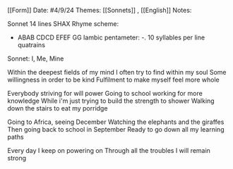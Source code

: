 [[Form]]
Date: #4/9/24
Themes: [[Sonnets]] , [[English]]
Notes:

Sonnet
14 lines
SHAX Rhyme scheme:
- ABAB CDCD EFEF GG
Iambic pentameter: -.
10 syllables per line
quatrains

Sonnet: 
I, Me, Mine

Within the deepest fields of my mind
I often try to find within my soul
Some willingness in order to be kind
Fulfilment to make myself feel more whole

Everybody striving for will power
Going to school working for more knowledge
While i'm just trying to build the strength to shower
Walking down the stairs to eat my porridge

Going to Africa, seeing December
Watching the elephants and the giraffes
Then going back to school in September
Ready to go down all my learning paths

Every day I keep on powering on
Through all the troubles I will remain strong